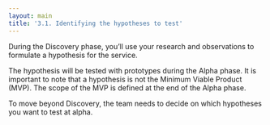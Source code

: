 ```yaml
---
layout: main
title: '3.1. Identifying the hypotheses to test'
---
```


During the Discovery phase, you’ll use your research and observations to formulate a hypothesis for the service.

The hypothesis will be tested with prototypes during the Alpha phase.  It is important to note that a hypothesis is not the Minimum Viable Product (MVP).  The scope of the MVP is defined at the end of the Alpha phase.  

To move beyond Discovery, the team needs to decide on which hypotheses you want to test at alpha.
